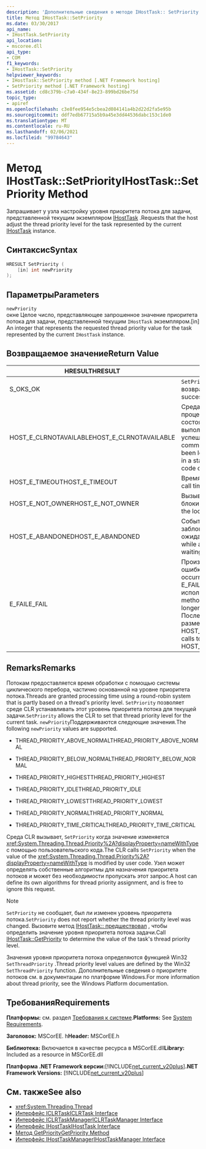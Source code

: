 ```yaml
---
description: 'Дополнительные сведения о методе IHostTask:: SetPriority'
title: Метод IHostTask::SetPriority
ms.date: 03/30/2017
api_name:
- IHostTask.SetPriority
api_location:
- mscoree.dll
api_type:
- COM
f1_keywords:
- IHostTask::SetPriority
helpviewer_keywords:
- IHostTask::SetPriority method [.NET Framework hosting]
- SetPriority method [.NET Framework hosting]
ms.assetid: cd8c379b-c7a0-434f-8e23-899bd26be75d
topic_type:
- apiref
ms.openlocfilehash: c3e8fee954e5cbea2d084141a4b2d22d2fa5e95b
ms.sourcegitcommit: ddf7edb67715a5b9a45e3dd44536dabc153c1de0
ms.translationtype: MT
ms.contentlocale: ru-RU
ms.lasthandoff: 02/06/2021
ms.locfileid: "99784643"
---
```

# <a name="ihosttasksetpriority-method"></a><span data-ttu-id="d5060-103">Метод IHostTask::SetPriority</span><span class="sxs-lookup"><span data-stu-id="d5060-103">IHostTask::SetPriority Method</span></span>

<span data-ttu-id="d5060-104">Запрашивает у узла настройку уровня приоритета потока для задачи, представленной текущим экземпляром [IHostTask](ihosttask-interface.md) .</span><span class="sxs-lookup"><span data-stu-id="d5060-104">Requests that the host adjust the thread priority level for the task represented by the current [IHostTask](ihosttask-interface.md) instance.</span></span>  
  
## <a name="syntax"></a><span data-ttu-id="d5060-105">Синтаксис</span><span class="sxs-lookup"><span data-stu-id="d5060-105">Syntax</span></span>  
  
```cpp  
HRESULT SetPriority (  
    [in] int newPriority  
);  
```  
  
## <a name="parameters"></a><span data-ttu-id="d5060-106">Параметры</span><span class="sxs-lookup"><span data-stu-id="d5060-106">Parameters</span></span>  

 `newPriority`  
 <span data-ttu-id="d5060-107">окне Целое число, представляющее запрошенное значение приоритета потока для задачи, представленной текущим `IHostTask` экземпляром.</span><span class="sxs-lookup"><span data-stu-id="d5060-107">[in] An integer that represents the requested thread priority value for the task represented by the current `IHostTask` instance.</span></span>  
  
## <a name="return-value"></a><span data-ttu-id="d5060-108">Возвращаемое значение</span><span class="sxs-lookup"><span data-stu-id="d5060-108">Return Value</span></span>  
  
|<span data-ttu-id="d5060-109">HRESULT</span><span class="sxs-lookup"><span data-stu-id="d5060-109">HRESULT</span></span>|<span data-ttu-id="d5060-110">Описание:</span><span class="sxs-lookup"><span data-stu-id="d5060-110">Description</span></span>|  
|-------------|-----------------|  
|<span data-ttu-id="d5060-111">S_OK</span><span class="sxs-lookup"><span data-stu-id="d5060-111">S_OK</span></span>|<span data-ttu-id="d5060-112">`SetPriority` успешно возвращено.</span><span class="sxs-lookup"><span data-stu-id="d5060-112">`SetPriority` returned successfully.</span></span>|  
|<span data-ttu-id="d5060-113">HOST_E_CLRNOTAVAILABLE</span><span class="sxs-lookup"><span data-stu-id="d5060-113">HOST_E_CLRNOTAVAILABLE</span></span>|<span data-ttu-id="d5060-114">Среда CLR не была загружена в процесс, или среда CLR находится в состоянии, в котором она не может выполнить управляемый код или успешно обработать вызов.</span><span class="sxs-lookup"><span data-stu-id="d5060-114">The common language runtime (CLR) has not been loaded into a process, or the CLR is in a state in which it cannot run managed code or process the call successfully.</span></span>|  
|<span data-ttu-id="d5060-115">HOST_E_TIMEOUT</span><span class="sxs-lookup"><span data-stu-id="d5060-115">HOST_E_TIMEOUT</span></span>|<span data-ttu-id="d5060-116">Время ожидания вызова истекло.</span><span class="sxs-lookup"><span data-stu-id="d5060-116">The call timed out.</span></span>|  
|<span data-ttu-id="d5060-117">HOST_E_NOT_OWNER</span><span class="sxs-lookup"><span data-stu-id="d5060-117">HOST_E_NOT_OWNER</span></span>|<span data-ttu-id="d5060-118">Вызывающий объект не владеет блокировкой.</span><span class="sxs-lookup"><span data-stu-id="d5060-118">The caller does not own the lock.</span></span>|  
|<span data-ttu-id="d5060-119">HOST_E_ABANDONED</span><span class="sxs-lookup"><span data-stu-id="d5060-119">HOST_E_ABANDONED</span></span>|<span data-ttu-id="d5060-120">Событие было отменено, пока заблокированный поток или волокно ожидают его.</span><span class="sxs-lookup"><span data-stu-id="d5060-120">An event was canceled while a blocked thread or fiber was waiting on it.</span></span>|  
|<span data-ttu-id="d5060-121">E_FAIL</span><span class="sxs-lookup"><span data-stu-id="d5060-121">E_FAIL</span></span>|<span data-ttu-id="d5060-122">Произошла неизвестная фатальная ошибка.</span><span class="sxs-lookup"><span data-stu-id="d5060-122">An unknown catastrophic failure occurred.</span></span> <span data-ttu-id="d5060-123">Когда метод возвращает E_FAIL, среда CLR больше не может использоваться в процессе.</span><span class="sxs-lookup"><span data-stu-id="d5060-123">When a method returns E_FAIL, the CLR is no longer usable within the process.</span></span> <span data-ttu-id="d5060-124">Последующие вызовы методов размещения возвращают HOST_E_CLRNOTAVAILABLE.</span><span class="sxs-lookup"><span data-stu-id="d5060-124">Subsequent calls to hosting methods return HOST_E_CLRNOTAVAILABLE.</span></span>|  
  
## <a name="remarks"></a><span data-ttu-id="d5060-125">Remarks</span><span class="sxs-lookup"><span data-stu-id="d5060-125">Remarks</span></span>  

 <span data-ttu-id="d5060-126">Потокам предоставляется время обработки с помощью системы циклического перебора, частично основанной на уровне приоритета потока.</span><span class="sxs-lookup"><span data-stu-id="d5060-126">Threads are granted processing time using a round-robin system that is partly based on a thread's priority level.</span></span> <span data-ttu-id="d5060-127">`SetPriority` позволяет среде CLR устанавливать этот уровень приоритета потока для текущей задачи.</span><span class="sxs-lookup"><span data-stu-id="d5060-127">`SetPriority` allows the CLR to set that thread priority level for the current task.</span></span> <span data-ttu-id="d5060-128">`newPriority`Поддерживаются следующие значения.</span><span class="sxs-lookup"><span data-stu-id="d5060-128">The following `newPriority` values are supported.</span></span>  
  
- <span data-ttu-id="d5060-129">THREAD_PRIORITY_ABOVE_NORMAL</span><span class="sxs-lookup"><span data-stu-id="d5060-129">THREAD_PRIORITY_ABOVE_NORMAL</span></span>  
  
- <span data-ttu-id="d5060-130">THREAD_PRIORITY_BELOW_NORMAL</span><span class="sxs-lookup"><span data-stu-id="d5060-130">THREAD_PRIORITY_BELOW_NORMAL</span></span>  
  
- <span data-ttu-id="d5060-131">THREAD_PRIORITY_HIGHEST</span><span class="sxs-lookup"><span data-stu-id="d5060-131">THREAD_PRIORITY_HIGHEST</span></span>  
  
- <span data-ttu-id="d5060-132">THREAD_PRIORITY_IDLE</span><span class="sxs-lookup"><span data-stu-id="d5060-132">THREAD_PRIORITY_IDLE</span></span>  
  
- <span data-ttu-id="d5060-133">THREAD_PRIORITY_LOWEST</span><span class="sxs-lookup"><span data-stu-id="d5060-133">THREAD_PRIORITY_LOWEST</span></span>  
  
- <span data-ttu-id="d5060-134">THREAD_PRIORITY_NORMAL</span><span class="sxs-lookup"><span data-stu-id="d5060-134">THREAD_PRIORITY_NORMAL</span></span>  
  
- <span data-ttu-id="d5060-135">THREAD_PRIORITY_TIME_CRITICAL</span><span class="sxs-lookup"><span data-stu-id="d5060-135">THREAD_PRIORITY_TIME_CRITICAL</span></span>  
  
 <span data-ttu-id="d5060-136">Среда CLR вызывает, `SetPriority` когда значение изменяется <xref:System.Threading.Thread.Priority%2A?displayProperty=nameWithType> с помощью пользовательского кода.</span><span class="sxs-lookup"><span data-stu-id="d5060-136">The CLR calls `SetPriority` when the value of the <xref:System.Threading.Thread.Priority%2A?displayProperty=nameWithType> is modified by user code.</span></span> <span data-ttu-id="d5060-137">Узел может определять собственные алгоритмы для назначения приоритета потоков и может без необходимости пропускать этот запрос.</span><span class="sxs-lookup"><span data-stu-id="d5060-137">A host can define its own algorithms for thread priority assignment, and is free to ignore this request.</span></span>  
  
> [!NOTE]
> <span data-ttu-id="d5060-138">`SetPriority` не сообщает, был ли изменен уровень приоритета потока.</span><span class="sxs-lookup"><span data-stu-id="d5060-138">`SetPriority` does not report whether the thread priority level was changed.</span></span> <span data-ttu-id="d5060-139">Вызовите метод [IHostTask:: предшествовал](ihosttask-getpriority-method.md) , чтобы определить значение уровня приоритета потока задачи.</span><span class="sxs-lookup"><span data-stu-id="d5060-139">Call [IHostTask::GetPriority](ihosttask-getpriority-method.md) to determine the value of the task's thread priority level.</span></span>  
  
 <span data-ttu-id="d5060-140">Значения уровня приоритета потока определяются функцией Win32 `SetThreadPriority` .</span><span class="sxs-lookup"><span data-stu-id="d5060-140">Thread priority level values are defined by the Win32 `SetThreadPriority` function.</span></span> <span data-ttu-id="d5060-141">Дополнительные сведения о приоритете потоков см. в документации по платформе Windows.</span><span class="sxs-lookup"><span data-stu-id="d5060-141">For more information about thread priority, see the Windows Platform documentation.</span></span>  
  
## <a name="requirements"></a><span data-ttu-id="d5060-142">Требования</span><span class="sxs-lookup"><span data-stu-id="d5060-142">Requirements</span></span>  

 <span data-ttu-id="d5060-143">**Платформы:** см. раздел [Требования к системе](../../get-started/system-requirements.md).</span><span class="sxs-lookup"><span data-stu-id="d5060-143">**Platforms:** See [System Requirements](../../get-started/system-requirements.md).</span></span>  
  
 <span data-ttu-id="d5060-144">**Заголовок:** MSCorEE. h</span><span class="sxs-lookup"><span data-stu-id="d5060-144">**Header:** MSCorEE.h</span></span>  
  
 <span data-ttu-id="d5060-145">**Библиотека:** Включается в качестве ресурса в MSCorEE.dll</span><span class="sxs-lookup"><span data-stu-id="d5060-145">**Library:** Included as a resource in MSCorEE.dll</span></span>  
  
 <span data-ttu-id="d5060-146">**Платформа .NET Framework версии:**[!INCLUDE[net_current_v20plus](../../../../includes/net-current-v20plus-md.md)]</span><span class="sxs-lookup"><span data-stu-id="d5060-146">**.NET Framework Versions:** [!INCLUDE[net_current_v20plus](../../../../includes/net-current-v20plus-md.md)]</span></span>  
  
## <a name="see-also"></a><span data-ttu-id="d5060-147">См. также</span><span class="sxs-lookup"><span data-stu-id="d5060-147">See also</span></span>

- <xref:System.Threading.Thread>
- [<span data-ttu-id="d5060-148">Интерфейс ICLRTask</span><span class="sxs-lookup"><span data-stu-id="d5060-148">ICLRTask Interface</span></span>](iclrtask-interface.md)
- [<span data-ttu-id="d5060-149">Интерфейс ICLRTaskManager</span><span class="sxs-lookup"><span data-stu-id="d5060-149">ICLRTaskManager Interface</span></span>](iclrtaskmanager-interface.md)
- [<span data-ttu-id="d5060-150">Интерфейс IHostTask</span><span class="sxs-lookup"><span data-stu-id="d5060-150">IHostTask Interface</span></span>](ihosttask-interface.md)
- [<span data-ttu-id="d5060-151">Метод GetPriority</span><span class="sxs-lookup"><span data-stu-id="d5060-151">GetPriority Method</span></span>](ihosttask-getpriority-method.md)
- [<span data-ttu-id="d5060-152">Интерфейс IHostTaskManager</span><span class="sxs-lookup"><span data-stu-id="d5060-152">IHostTaskManager Interface</span></span>](ihosttaskmanager-interface.md)

